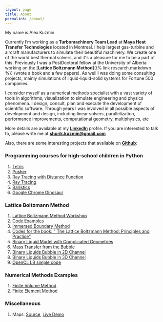 ```yaml
---
layout: page
title: About
permalink: /about/
---
```


My name is Alex Kuzmin.

Currently I’m working as a **Turbomachinery Team Lead** at **Maya Heat Transfer Technologies** located in Montreal. I help largest gas-turbine and aircraft manufacturers to simulate their beautiful machinery. We create one of the world best thermal solvers, and it's a pleasure for me to be a part of this. Previously I was a PostDoctoral fellow at the University of Alberta working on the [**Lattice Boltzmann Method**]({% link research.markdown %}) (wrote a book and a few papers). As well I was doing some consulting projects, mainly simulations of liquid-liquid-solid systems for Fortune 500 companies. 

I consider myself as a numerical methods specialist with a vast variety of tools in algorithms, visualization to simulate engineering and physics phenomena. I design, consult, plan and execute the development of scientific software. Through years I was involved in all possible aspects of development and design, including linear solvers, parallelization, performance improvements, computational geometry, multiphysics, etc

More details are available at my [**LinkedIn**](https://www.linkedin.com/in/alexandr-kuzmin-09364b7/) profile. If you are interested to talk to, please write me at **shurik.kuzmin@gmail.com**

Also, there are some interesting projects that available on [**Github**](https://github.com/shurikkuzmin):
### Programming courses for high-school children in Python
1. [Tetris](https://github.com/shurikkuzmin/Tetris)
2. [Pusher](https://github.com/shurikkuzmin/Pusher)
3. [Ray Tracing with Distance Function](https://github.com/shurikkuzmin/RayTracingDistance)
4. [Ray Tracing](https://github.com/shurikkuzmin/RayTracing)
5. [Ballistics](https://github.com/shurikkuzmin/Ballistics)
6. [Google Chrome Dinosaur](https://github.com/shurikkuzmin/ProgrammingCourse2018)

### Lattice Boltzmann Method
1. [Lattice Boltzmann Method Workshop](https://github.com/shurikkuzmin/LBMWorkshop)
2. [Code Examples](https://github.com/shurikkuzmin/LatticeBoltzmannMethod)
3. [Immersed Boundary Method](https://github.com/shurikkuzmin/ImmersedBoundary)
4. [Codes for the book: " The Lattice Boltzmann Method: Principles and Practice"](https://github.com/lbm-principles-practice)
5. [Binary Liquid Model with Complicated Geometries](https://github.com/shurikkuzmin/ComplicatedGeometries)
6. [Mass Transfer from the Bubble](https://github.com/shurikkuzmin/BinaryMassTransfer)
7. [Binary Liquids Bubble in 2D Channel](https://github.com/shurikkuzmin/BinaryMicrochannel)
8. [Binary Liquids Bubble in 3D Channel](https://github.com/shurikkuzmin/BinaryMicrochannel3D)
9. [OpenCL LB simple code](https://github.com/shurikkuzmin/BinaryFluidsGPU)

### Numerical Methods Examples
1. [Finite Volume Method](https://github.com/shurikkuzmin/FiniteVolumeADE) 
2. [Finite Element Method](https://github.com/shurikkuzmin/FiniteElementADE)

### Miscellaneous
1. Maps: [Source](https://github.com/shurikkuzmin/Maps), [Live Demo](http://shurikkuzmin.pythonanywhere.com/)
